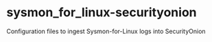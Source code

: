 # sysmon_for_linux-securityonion
Configuration files to ingest Sysmon-for-Linux logs into SecurityOnion

